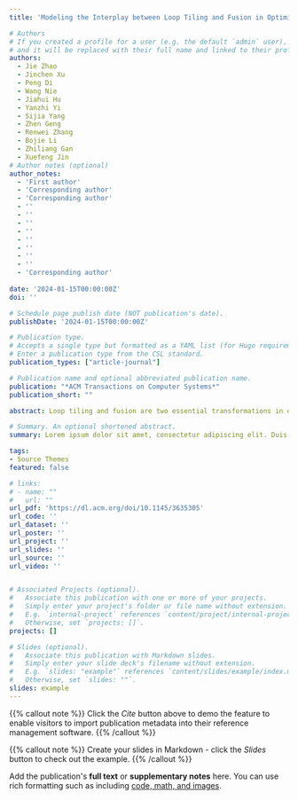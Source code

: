 ```yaml
---
title: 'Modeling the Interplay between Loop Tiling and Fusion in Optimizing Compilers Using Affine Relations'

# Authors
# If you created a profile for a user (e.g. the default `admin` user), write the username (folder name) here
# and it will be replaced with their full name and linked to their profile.
authors:
  - Jie Zhao
  - Jinchen Xu
  - Peng Di
  - Wang Nie
  - Jiahui Hu
  - Yanzhi Yi
  - Sijia Yang
  - Zhen Geng
  - Renwei Zhang
  - Bojie Li
  - Zhiliang Gan
  - Xuefeng Jin
# Author notes (optional)
author_notes:
  - 'First author'
  - 'Corresponding author'
  - 'Corresponding author'
  - ''
  - ''
  - ''
  - ''
  - ''
  - ''
  - ''
  - ''
  - 'Corresponding author'
  
date: '2024-01-15T00:00:00Z'
doi: ''

# Schedule page publish date (NOT publication's date).
publishDate: '2024-01-15T00:00:00Z'

# Publication type.
# Accepts a single type but formatted as a YAML list (for Hugo requirements).
# Enter a publication type from the CSL standard.
publication_types: ["article-journal"]

# Publication name and optional abbreviated publication name.
publication: "*ACM Transactions on Computer Systems*"
publication_short: ""

abstract: Loop tiling and fusion are two essential transformations in optimizing compilers to enhance the data locality of programs. Existing heuristics either perform loop tiling and fusion in a particular order, missing some of their profitable compositions, or execute ad-hoc implementations for domain-specific applications, calling for a generalized and systematic solution in optimizing compilers.In this article, we present a so-called basteln (an abbreviation for backward slicing of tiled loop nests) strategy in polyhedral compilation to better model the interplay between loop tiling and fusion. The basteln strategy first groups loop nests by preserving their parallelism/tilability and next performs rectangular/parallelogram tiling to the output groups that produce data consumed outside the considered program fragment. The memory footprints required by each tile are then computed, from which the upward exposed data are extracted to determine the tile shapes of the remaining fusion groups. Such a tiling mechanism can construct complex tile shapes imposed by the dependences between these groups, which are further merged by a post-tiling fusion algorithm for enhancing data locality without losing the parallelism/tilability of the output groups. The basteln strategy also takes into account the amount of redundant computations and the fusion of independent groups, exhibiting a general applicability.We integrate the basteln strategy into two optimizing compilers, with one a general-purpose optimizer and the other a domain-specific compiler for deploying deep learning models. The experiments are conducted on CPU, GPU, and a deep learning accelerator to demonstrate the effectiveness of the approach for a wide class of application domains, including deep learning, image processing, sparse matrix computation, and linear algebra. In particular, the basteln strategy achieves a mean speedup of 1.8× over cuBLAS/cuDNN and 1.1× over TVM on GPU when used to optimize deep learning models; it also outperforms PPCG and TVM by 11% and 20%, respectively, when generating code for the deep learning accelerator.

# Summary. An optional shortened abstract.
summary: Lorem ipsum dolor sit amet, consectetur adipiscing elit. Duis posuere tellus ac convallis placerat. Proin tincidunt magna sed ex sollicitudin condimentum.

tags:
- Source Themes
featured: false

# links:
# - name: ""
#   url: ""
url_pdf: 'https://dl.acm.org/doi/10.1145/3635305'
url_code: ''
url_dataset: ''
url_poster: ''
url_project: ''
url_slides: ''
url_source: ''
url_video: ''


# Associated Projects (optional).
#   Associate this publication with one or more of your projects.
#   Simply enter your project's folder or file name without extension.
#   E.g. `internal-project` references `content/project/internal-project/index.md`.
#   Otherwise, set `projects: []`.
projects: []

# Slides (optional).
#   Associate this publication with Markdown slides.
#   Simply enter your slide deck's filename without extension.
#   E.g. `slides: "example"` references `content/slides/example/index.md`.
#   Otherwise, set `slides: ""`.
slides: example
---
```


{{% callout note %}}
Click the *Cite* button above to demo the feature to enable visitors to import publication metadata into their reference management software.
{{% /callout %}}

{{% callout note %}}
Create your slides in Markdown - click the *Slides* button to check out the example.
{{% /callout %}}

Add the publication's **full text** or **supplementary notes** here. You can use rich formatting such as including [code, math, and images](https://docs.hugoblox.com/content/writing-markdown-latex/).
